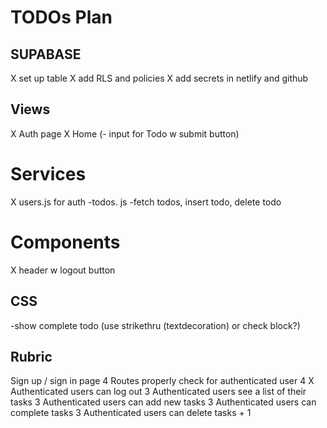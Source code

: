 # TODOs Plan

## SUPABASE

X set up table
X add RLS and policies
X add secrets in netlify and github

## Views

X Auth page
X Home (- input for Todo w submit button)

# Services

X users.js for auth
-todos. js -fetch todos, insert todo, delete todo

# Components

X header w logout button

## CSS

-show complete todo (use strikethru (textdecoration) or check block?)

## Rubric

Sign up / sign in page 4
Routes properly check for authenticated user 4
X Authenticated users can log out 3
Authenticated users see a list of their tasks 3
Authenticated users can add new tasks 3
Authenticated users can complete tasks 3
Authenticated users can delete tasks + 1
